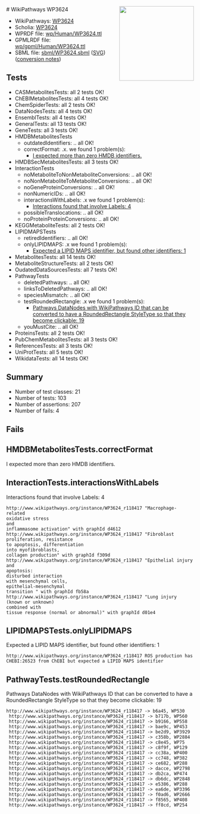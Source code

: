 <img style="float: right; width: 200px" src="../logo.png" />
# WikiPathways WP3624

* WikiPathways: [WP3624](https://identifiers.org/wikipathways:WP3624)
* Scholia: [WP3624](https://scholia.toolforge.org/wikipathways/WP3624)
* WPRDF file: [wp/Human/WP3624.ttl](../wp/Human/WP3624.ttl)
* GPMLRDF file: [wp/gpml/Human/WP3624.ttl](../wp/gpml/Human/WP3624.ttl)
* SBML file: [sbml/WP3624.sbml](../sbml/WP3624.sbml) ([SVG](../sbml/WP3624.svg)) ([conversion notes](../sbml/WP3624.txt))

## Tests
* CASMetabolitesTests: all 2 tests OK!
* ChEBIMetabolitesTests: all 4 tests OK!
* ChemSpiderTests: all 2 tests OK!
* DataNodesTests: all 4 tests OK!
* EnsemblTests: all 4 tests OK!
* GeneralTests: all 13 tests OK!
* GeneTests: all 3 tests OK!
* HMDBMetabolitesTests
    * outdatedIdentifiers: .. all OK!
    * correctFormat: .x. we found 1 problem(s):
        * [I expected more than zero HMDB identifiers.](#ad154c1e)
* HMDBSecMetabolitesTests: all 3 tests OK!
* InteractionTests
    * noMetaboliteToNonMetaboliteConversions: .. all OK!
    * noNonMetaboliteToMetaboliteConversions: .. all OK!
    * noGeneProteinConversions: .. all OK!
    * nonNumericIDs: .. all OK!
    * interactionsWithLabels: .x we found 1 problem(s):
        * [Interactions found that involve Labels: 4](#630d267b)
    * possibleTranslocations: .. all OK!
    * noProteinProteinConversions: .. all OK!
* KEGGMetaboliteTests: all 2 tests OK!
* LIPIDMAPSTests
    * retiredIdentifiers: .. all OK!
    * onlyLIPIDMAPS: .x we found 1 problem(s):
        * [Expected a LIPID MAPS identifier, but found other identifiers: 1](#48cc60b8)
* MetabolitesTests: all 14 tests OK!
* MetaboliteStructureTests: all 2 tests OK!
* OudatedDataSourcesTests: all 7 tests OK!
* PathwayTests
    * deletedPathways: .. all OK!
    * linksToDeletedPathways: .. all OK!
    * speciesMismatch: .. all OK!
    * testRoundedRectangle: .x we found 1 problem(s):
        * [Pathways DataNodes with WikiPathways ID that can be converted to have a RoundedRectangle StyleType so that they become clickable: 19](#579fa5ce)
    * youMustCite: .. all OK!
* ProteinsTests: all 2 tests OK!
* PubChemMetabolitesTests: all 3 tests OK!
* ReferencesTests: all 3 tests OK!
* UniProtTests: all 5 tests OK!
* WikidataTests: all 14 tests OK!


## Summary

* Number of test classes: 21
* Number of tests: 103
* Number of assertions: 207
* Number of fails: 4

## Fails

<a name="ad154c1e" />

## HMDBMetabolitesTests.correctFormat

I expected more than zero HMDB identifiers.
<a name="630d267b" />

## InteractionTests.interactionsWithLabels

Interactions found that involve Labels: 4
```
http://www.wikipathways.org/instance/WP3624_r118417 "Macrophage-related
oxidative stress
and
inflammasome activation" with graphId d4612
http://www.wikipathways.org/instance/WP3624_r118417 "Fibroblast
proliferation, resistance 
to apoptosis, differentiation
into myofibroblasts, 
collagen production" with graphId f309d
http://www.wikipathways.org/instance/WP3624_r118417 "Epithelial injury and
apoptosis:
disturbed interaction
with mesenchymal cells,
epithelial-mesenchymal
transition " with graphId fb58a
http://www.wikipathways.org/instance/WP3624_r118417 "Lung injury (known or unknown) 
combined with 
tissue response (normal or abnormal)" with graphId d01e4
```

<a name="48cc60b8" />

## LIPIDMAPSTests.onlyLIPIDMAPS

Expected a LIPID MAPS identifier, but found other identifiers: 1
```
http://www.wikipathways.org/instance/WP3624_r118417 ROS production has CHEBI:26523 from ChEBI but expected a LIPID MAPS identifier
```

<a name="579fa5ce" />

## PathwayTests.testRoundedRectangle

Pathways DataNodes with WikiPathways ID that can be converted to have a RoundedRectangle StyleType so that they become clickable: 19
```
http://www.wikipathways.org/instance/WP3624_r118417 -> b6a45, WP530
 http://www.wikipathways.org/instance/WP3624_r118417 -> b717b, WP560
 http://www.wikipathways.org/instance/WP3624_r118417 -> b9166, WP558
 http://www.wikipathways.org/instance/WP3624_r118417 -> bae9c, WP453
 http://www.wikipathways.org/instance/WP3624_r118417 -> be2d9, WP3929
 http://www.wikipathways.org/instance/WP3624_r118417 -> c358b, WP2884
 http://www.wikipathways.org/instance/WP3624_r118417 -> c8e45, WP75
 http://www.wikipathways.org/instance/WP3624_r118417 -> c8f9f, WP129
 http://www.wikipathways.org/instance/WP3624_r118417 -> cc38a, WP400
 http://www.wikipathways.org/instance/WP3624_r118417 -> cc748, WP382
 http://www.wikipathways.org/instance/WP3624_r118417 -> ce682, WP288
 http://www.wikipathways.org/instance/WP3624_r118417 -> dacce, WP2798
 http://www.wikipathways.org/instance/WP3624_r118417 -> db2ca, WP474
 http://www.wikipathways.org/instance/WP3624_r118417 -> db6dc, WP2848
 http://www.wikipathways.org/instance/WP3624_r118417 -> e5386, WP288
 http://www.wikipathways.org/instance/WP3624_r118417 -> ea6de, WP3396
 http://www.wikipathways.org/instance/WP3624_r118417 -> f0ad6, WP2666
 http://www.wikipathways.org/instance/WP3624_r118417 -> f8565, WP408
 http://www.wikipathways.org/instance/WP3624_r118417 -> ff8cd, WP254
 ```

